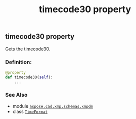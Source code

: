 ﻿---
title: timecode30 property
second_title: Aspose.CAD for Python via .NET API References
description: 
type: docs
weight: 110
url: /aspose.cad.xmp.schemas.xmpdm/timeformat/timecode30/
is_root: false
---

## timecode30 property


Gets the timecode30.
### Definition:
```python
@property
def timecode30(self):
    ...
```

### See Also
* module [`aspose.cad.xmp.schemas.xmpdm`](../../)
* class [`TimeFormat`](/cad/python-net/aspose.cad.xmp.schemas.xmpdm/timeformat)
